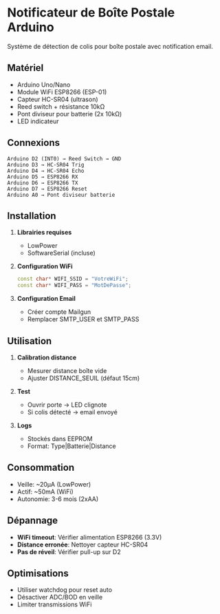 # Notificateur de Boîte Postale Arduino

Système de détection de colis pour boîte postale avec notification email.

## Matériel
- Arduino Uno/Nano
- Module WiFi ESP8266 (ESP-01)
- Capteur HC-SR04 (ultrason)
- Reed switch + résistance 10kΩ
- Pont diviseur pour batterie (2x 10kΩ)
- LED indicateur

## Connexions

```
Arduino D2 (INT0) → Reed Switch → GND
Arduino D3 → HC-SR04 Trig
Arduino D4 → HC-SR04 Echo  
Arduino D5 → ESP8266 RX
Arduino D6 → ESP8266 TX
Arduino D7 → ESP8266 Reset
Arduino A0 → Pont diviseur batterie
```

## Installation

1. **Librairies requises**
   - LowPower
   - SoftwareSerial (incluse)

2. **Configuration WiFi**
   ```cpp
   const char* WIFI_SSID = "VotreWiFi";
   const char* WIFI_PASS = "MotDePasse";
   ```

3. **Configuration Email**
   - Créer compte Mailgun
   - Remplacer SMTP_USER et SMTP_PASS

## Utilisation

1. **Calibration distance**
   - Mesurer distance boîte vide
   - Ajuster DISTANCE_SEUIL (défaut 15cm)

2. **Test**
   - Ouvrir porte → LED clignote
   - Si colis détecté → email envoyé

3. **Logs**
   - Stockés dans EEPROM
   - Format: Type|Batterie|Distance

## Consommation
- Veille: ~20µA (LowPower)
- Actif: ~50mA (WiFi)
- Autonomie: 3-6 mois (2xAA)

## Dépannage
- **WiFi timeout**: Vérifier alimentation ESP8266 (3.3V)
- **Distance erronée**: Nettoyer capteur HC-SR04
- **Pas de réveil**: Vérifier pull-up sur D2

## Optimisations
- Utiliser watchdog pour reset auto
- Désactiver ADC/BOD en veille
- Limiter transmissions WiFi